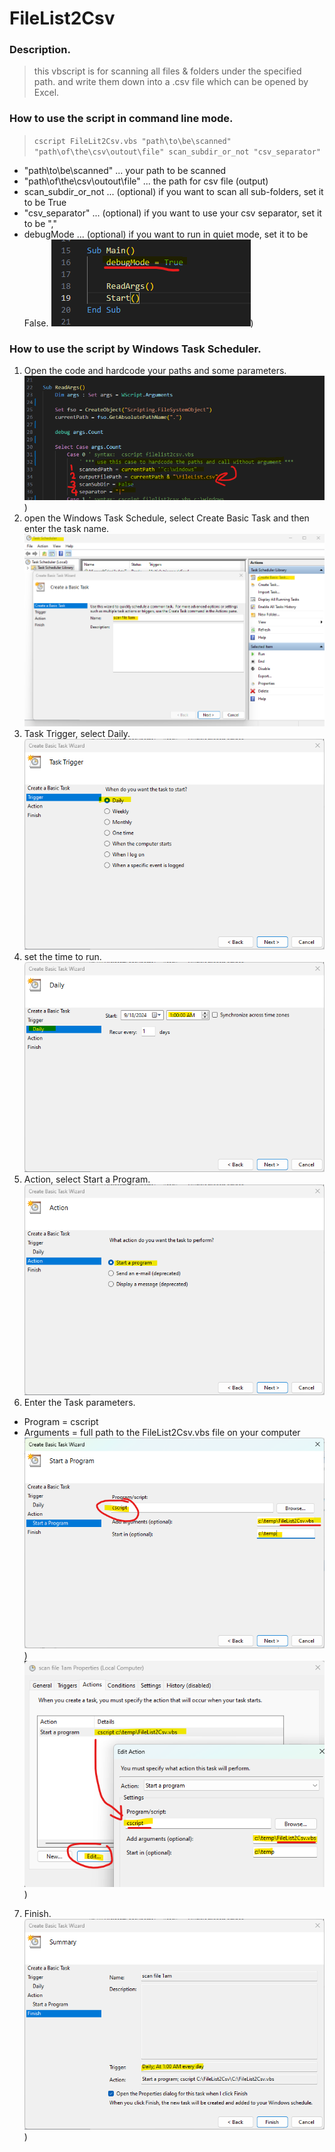 # FileList2Csv
### Description.
> this vbscript is for scanning all files & folders under the specified path. and write them down into a .csv file which can be opened by Excel.
### How to use the script in command line mode.
> `cscript FileLit2Csv.vbs "path\to\be\scanned" "path\of\the\csv\outout\file" scan_subdir_or_not "csv_separator"`
- "path\to\be\scanned" ... your path to be scanned
- "path\of\the\csv\outout\file" ... the path for csv file (output)
- scan_subdir_or_not ... (optional) if you want to scan all sub-folders, set it to be True
- "csv_separator" ... (optional) if you want to use your csv separator, set it to be ","
- debugMode ... (optional) if you want to run in quiet mode, set it to be False.
![debugMode setting](images/13.png))
### How to use the script by Windows Task Scheduler.
1. Open the code and hardcode your paths and some parameters.
![set the paths](images/10.png))
2. open the Windows Task Schedule, select Create Basic Task and then enter the task name.
![Task Schedule](images/01.png)
3. Task Trigger, select Daily.
![Task Trigger](images/02.png)
4. set the time to run.
![set the time](images/03.png)
5. Action, select Start a Program.
![Action](images/04.png)
6. Enter the Task parameters.
- Program = cscript
- Arguments = full path to the FileList2Csv.vbs file on your computer
![Start a Program](images/11.png))
![Task parameters](images/12.png))
7. Finish.
![Finish](images/06.png))
